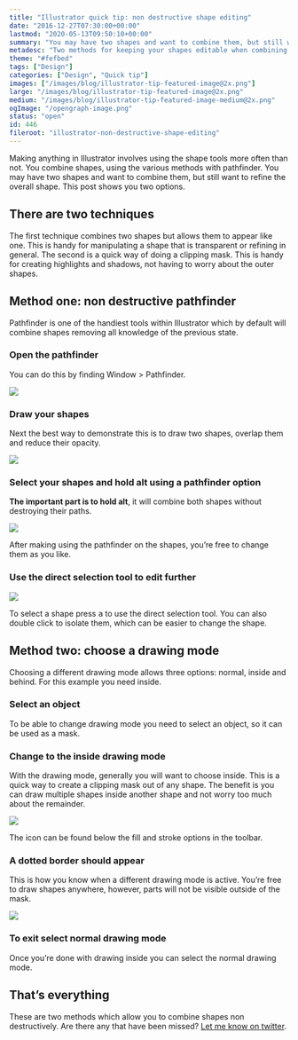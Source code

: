 ```yaml
---
title: "Illustrator quick tip: non destructive shape editing"
date: "2016-12-27T07:30:00+00:00"
lastmod: "2020-05-13T09:50:10+00:00"
summary: "You may have two shapes and want to combine them, but still want to refine the overall shape or save it for later. This post shows you two options."
metadesc: "Two methods for keeping your shapes editable when combining them. One method uses pathfinder the other uses drawing modes."
theme: "#fefbed"
tags: ["Design"]
categories: ["Design", "Quick tip"]
images: ["/images/blog/illustrator-tip-featured-image@2x.png"]
large: "/images/blog/illustrator-tip-featured-image@2x.png"
medium: "/images/blog/illustrator-tip-featured-image-medium@2x.png"
ogImage: "/opengraph-image.png"
status: "open"
id: 446
fileroot: "illustrator-non-destructive-shape-editing"
---
```


Making anything in Illustrator involves using the shape tools more often than not. You combine shapes, using the various methods with pathfinder. You may have two shapes and want to combine them, but still want to refine the overall shape. This post shows you two options.

## There are two techniques
The first technique combines two shapes but allows them to appear like one. This is handy for manipulating a shape that is transparent or refining in general. The second is a quick way of doing a clipping mask. This is handy for creating highlights and shadows, not having to worry about the outer shapes.

## Method one: non destructive pathfinder
Pathfinder is one of the handiest tools within Illustrator which by default will combine shapes removing all knowledge of the previous state.

### Open the pathfinder
You can do this by finding Window > Pathfinder.

<div className="article-image">
  <Image src="/images/blog/non-destructive-pathfinder@2x.png" width={738} height={492} />
</div>

### Draw your shapes
Next the best way to demonstrate this is to draw two shapes, overlap them and reduce their opacity.

<div className="article-image">
  <Image src="/images/blog/non-destructive-opacity-shapes@2x.png" width={738} height={492} />
</div>

### Select your shapes and hold alt using a pathfinder option
**The important part is to hold alt**, it will combine both shapes without destroying their paths.

<div className="article-image">
  <Image src="/images/blog/non-destructive-combined-shapes@2x.png" width={738} height={492} />
</div>

After making using the pathfinder on the shapes, you’re free to change them as you like.

### Use the direct selection tool to edit further
<div className="article-image">
  <Image src="/images/blog/non-destructive-move-shapes.gif" unoptimized={true} width={738} height={492} />
</div>

To select a shape press <kbd>a</kbd> to use the direct selection tool. You can also double click to isolate them, which can be easier to change the shape.

## Method two: choose a drawing mode
Choosing a different drawing mode allows three options: normal, inside and behind. For this example you need inside.

### Select an object
To be able to change drawing mode you need to select an object, so it can be used as a mask.

### Change to the inside drawing mode
With the drawing mode, generally you will want to choose inside. This is a quick way to create a clipping mask out of any shape. The benefit is you can draw multiple shapes inside another shape and not worry too much about the remainder.

<div className="article-image">
  <Image src="/images/blog/non-destructive-toolbar@2x.png" width={738} height={492} />
</div>

The icon can be found below the fill and stroke options in the toolbar.

### A dotted border should appear
This is how you know when a different drawing mode is active. You’re free to draw shapes anywhere, however, parts will not be visible outside of the mask.

<div className="article-image">
  <Image src="/images/blog/non-destructive-drawing-inside@2x.png" width={738} height={492} />
</div>

### To exit select normal drawing mode
Once you’re done with drawing inside you can select the normal drawing mode.

## That’s everything
These are two methods which allow you to combine shapes non destructively. Are there any that have been missed? [Let me know on twitter](https://twitter.com/irsteve).
